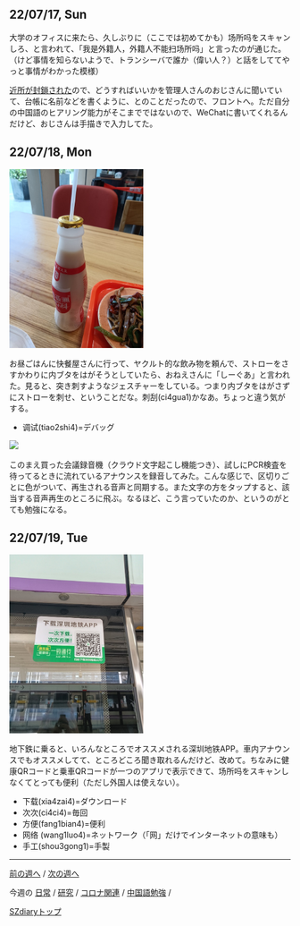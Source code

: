 ## 22/07/17, Sun

大学のオフィスに来たら、久しぶりに（ここでは初めてかも）场所吗をスキャンしろ、と言われて、「我是外籍人，外籍人不能扫场所吗」と言ったのが通じた。（けど事情を知らないようで、トランシーバで誰か（偉い人？）と話をしててやっと事情がわかった模様）

[近所が封鎖された](https://github.com/akita11/SZdiary/blob/main/diary/covid19/2207-3.md#220717-sun)ので、どうすればいいかを管理人さんのおじさんに聞いていて、台帳に名前などを書くように、とのことだったので、フロントへ。ただ自分の中国語のヒアリング能力がそこまでではないので、WeChatに書いてくれるんだけど、おじさんは手描きで入力してた。


## 22/07/18, Mon

<img src="https://github.com/akita11/SZdiary/blob/main/diary/photo/2022-07-18_13.57.05.jpg" width="240px">

お昼ごはんに快餐屋さんに行って、ヤクルト的な飲み物を頼んで、ストローをさすかわりに内ブタをはがそうとしていたら、おねえさんに「しーぐあ」と言われた。見ると、突き刺すようなジェスチャーをしている。つまり内ブタをはがさずにストローを刺せ、ということだな。刺刮(ci4gua1)かなあ。ちょっと違う気がする。

- 调试(tiao2shi4)=デバッグ

<img src="https://github.com/akita11/SZdiary/blob/main/diary/photo/2022-07-18_17.39.53.mp4" width="240px">

このまえ買った会議録音機（クラウド文字起こし機能つき）、試しにPCR検査を待ってるときに流れているアナウンスを録音してみた。こんな感じで、区切りごとに色がついて、再生される音声と同期する。また文字の方をタップすると、該当する音声再生のところに飛ぶ。なるほど、こう言っていたのか、というのがとても勉強になる。


## 22/07/19, Tue

<img src="https://github.com/akita11/SZdiary/blob/main/diary/photo/2022-07-19_12.32.48.jpg" width="240px">

地下鉄に乗ると、いろんなところでオススメされる深圳地铁APP。車内アナウンスでもオススメしてて、ところどころ聞き取れるんだけど、改めて。ちなみに健康QRコードと乗車QRコードが一つのアプリで表示できて、场所吗をスキャンしなくてとっても便利（ただし外国人は使えない）。

- 下载(xia4zai4)=ダウンロード
- 次次(ci4ci4)=毎回
- 方便(fang1bian4)=便利
- 网络 (wang1luo4)=ネットワーク（「网」だけでインターネットの意味も）
- 手工(shou3gong1)=手製

***

[前の週へ](2207-2.md) /
[次の週へ](2207-4.md)

今週の
[日常](../diary/2207-3.md) /
[研究](../research/2207-3.md) /
[コロナ関連](../covid19/2207-3.md) / 
[中国語勉強](../chinese/2207-3.md) / 

[SZdiaryトップ](../../README.md)
